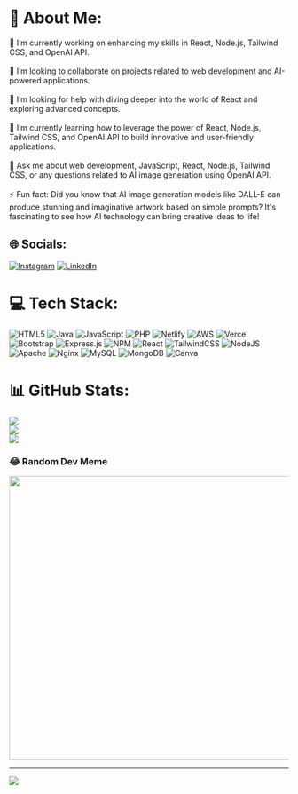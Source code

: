 # 💫 About Me:
🔭 I’m currently working on enhancing my skills in React, Node.js, Tailwind CSS, and OpenAI API.<br><br>👯 I’m looking to collaborate on projects related to web development and AI-powered applications.<br><br>🤝 I’m looking for help with diving deeper into the world of React and exploring advanced concepts.<br><br>🌱 I’m currently learning how to leverage the power of React, Node.js, Tailwind CSS, and OpenAI API to build innovative and user-friendly applications.<br><br>💬 Ask me about web development, JavaScript, React, Node.js, Tailwind CSS, or any questions related to AI image generation using OpenAI API.<br><br>⚡ Fun fact: Did you know that AI image generation models like DALL-E can produce stunning and imaginative artwork based on simple prompts? It's fascinating to see how AI technology can bring creative ideas to life!


## 🌐 Socials:
[![Instagram](https://img.shields.io/badge/Instagram-%23E4405F.svg?logo=Instagram&logoColor=white)](https://instagram.com/rohitsharma.dev) [![LinkedIn](https://img.shields.io/badge/LinkedIn-%230077B5.svg?logo=linkedin&logoColor=white)](https://linkedin.com/in/rohitsharma1802) 

# 💻 Tech Stack:
![HTML5](https://img.shields.io/badge/html5-%23E34F26.svg?style=for-the-badge&logo=html5&logoColor=white) ![Java](https://img.shields.io/badge/java-%23ED8B00.svg?style=for-the-badge&logo=java&logoColor=white) ![JavaScript](https://img.shields.io/badge/javascript-%23323330.svg?style=for-the-badge&logo=javascript&logoColor=%23F7DF1E) ![PHP](https://img.shields.io/badge/php-%23777BB4.svg?style=for-the-badge&logo=php&logoColor=white) ![Netlify](https://img.shields.io/badge/netlify-%23000000.svg?style=for-the-badge&logo=netlify&logoColor=#00C7B7) ![AWS](https://img.shields.io/badge/AWS-%23FF9900.svg?style=for-the-badge&logo=amazon-aws&logoColor=white) ![Vercel](https://img.shields.io/badge/vercel-%23000000.svg?style=for-the-badge&logo=vercel&logoColor=white) ![Bootstrap](https://img.shields.io/badge/bootstrap-%23563D7C.svg?style=for-the-badge&logo=bootstrap&logoColor=white) ![Express.js](https://img.shields.io/badge/express.js-%23404d59.svg?style=for-the-badge&logo=express&logoColor=%2361DAFB) ![NPM](https://img.shields.io/badge/NPM-%23000000.svg?style=for-the-badge&logo=npm&logoColor=white) ![React](https://img.shields.io/badge/react-%2320232a.svg?style=for-the-badge&logo=react&logoColor=%2361DAFB) ![TailwindCSS](https://img.shields.io/badge/tailwindcss-%2338B2AC.svg?style=for-the-badge&logo=tailwind-css&logoColor=white) ![NodeJS](https://img.shields.io/badge/node.js-6DA55F?style=for-the-badge&logo=node.js&logoColor=white) ![Apache](https://img.shields.io/badge/apache-%23D42029.svg?style=for-the-badge&logo=apache&logoColor=white) ![Nginx](https://img.shields.io/badge/nginx-%23009639.svg?style=for-the-badge&logo=nginx&logoColor=white) ![MySQL](https://img.shields.io/badge/mysql-%2300f.svg?style=for-the-badge&logo=mysql&logoColor=white) ![MongoDB](https://img.shields.io/badge/MongoDB-%234ea94b.svg?style=for-the-badge&logo=mongodb&logoColor=white) ![Canva](https://img.shields.io/badge/Canva-%2300C4CC.svg?style=for-the-badge&logo=Canva&logoColor=white)
# 📊 GitHub Stats:
![](https://github-readme-stats.vercel.app/api?username=rohit-sharma-1802&theme=dark&hide_border=false&include_all_commits=false&count_private=false)<br/>
![](https://github-readme-streak-stats.herokuapp.com/?user=rohit-sharma-1802&theme=dark&hide_border=false)<br/>
![](https://github-readme-stats.vercel.app/api/top-langs/?username=rohit-sharma-1802&theme=dark&hide_border=false&include_all_commits=false&count_private=false&layout=compact)

### 😂 Random Dev Meme
<img src="https://rm.up.railway.app/" width="512px"/>

---
[![](https://visitcount.itsvg.in/api?id=rohit-sharma-1802&icon=0&color=0)](https://visitcount.itsvg.in)

<!-- Proudly created with GPRM ( https://gprm.itsvg.in ) -->